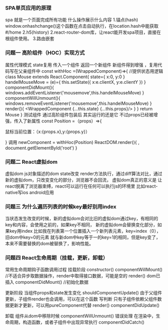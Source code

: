 ### SPA单页应用的原理
spa 就是一个页面完成所有功能 什么操作展示什么内容
1.锚点(hash) window.onhashchange()这个函数在点击<a href="#/home"></a>自动执行，在location.hash中能获取#/home  2.h5(history)
2.react-router-dom库，让react能开发spa项目，直接在根组件使用。
3.路由嵌套 

### 问题一 高阶组件（HOC）实现方式 
属性代理模式  state复用 传入一个组件 返回一个新组件 新组件得到增强 ，复用代码写在父亲组件中
const withHoc =(WrappedComponent)=>{
    //提供状态用逻辑
    class Mouse extends React.Component{
        state={
            x:0,
            y:0
        }
        handelMouseMove = (e)={
          this.setState({
              x:e.clientX,
              y:e.clientY
          })
        }
        componentDidMount(){
            windows.addEventListener('mousemove',this.handelMouseMove)
        }
        componentWillUnmount(){
            windows.removeEventListener('mousemove',this.handelMouseMove)
        }
        render(){
            <WrappedComponent {...this.state} {...this.props}/>
        }
    }
    return Mouse
}
测试组件  通过高阶组件包装后 其实运行的还是它 不过props已经被增强，传入了新属性
const Position =（props）=>{
    <p>
     鼠标当前位置：（x:{props.x},y:{props.y}）
    </p>
}
调用
newComponent = withHoc(Position)
ReactDOM.render(){
    <newComponent name='wanglihang'>,
    document.getElementById('root')
}

### 问题二 React虚拟dom

虚拟dom js对象描述的dom
state改变 render方法执行，通过diff算法对比，通过新的虚拟dom，只改变变化的部分，浏览器不会回流，
虚拟dom真正的意义是 让react脱离了浏览器束缚，react可以运行在任何可以执行js的环境里 比如react-native写ios android应用

### 问题三 为什么遍历列表的时候key最好别用index
当状态发生改变的时候，新的虚拟dom会对比旧的虚拟dom通过key，有相同的key和内容，会使用之前的，如果key不相同，
新的虚拟dom会替换变化部分，如果key用index 比如我在列表第一个位置插入一个新列表元素，key=index（0），
旧dom中key=0的元素 就与新dom中key等于一的key=1的相同，但是key变了，本来不需要替换的dom被替换了，影响性能。

### 问题四 React生命周期（挂载，更新，卸载）
常用生命周期钩子函数调用过程
挂载阶段 
constructor()
componentWillMount() //不适合异步取数据操作，render中取得接口数据，可能是空的
render()  dom已插入
componentDidMount() //初始化数据

更新阶段 当组件props和state发生变化
 shouldComponentUpdate() 由于父组件更新，子组件render也会调用，可以在这个函数
 写判断 只有子组件依赖父组件数据更新才更新，可以用pureComponent代替
 render()
 componentDidUpdate() 

卸载 组件从dom中移除时候
componentWillUnmount()
错误处理
在渲染中，生命周期，构造函数，或者子组件中出现异常执行
componentDidCatch()

